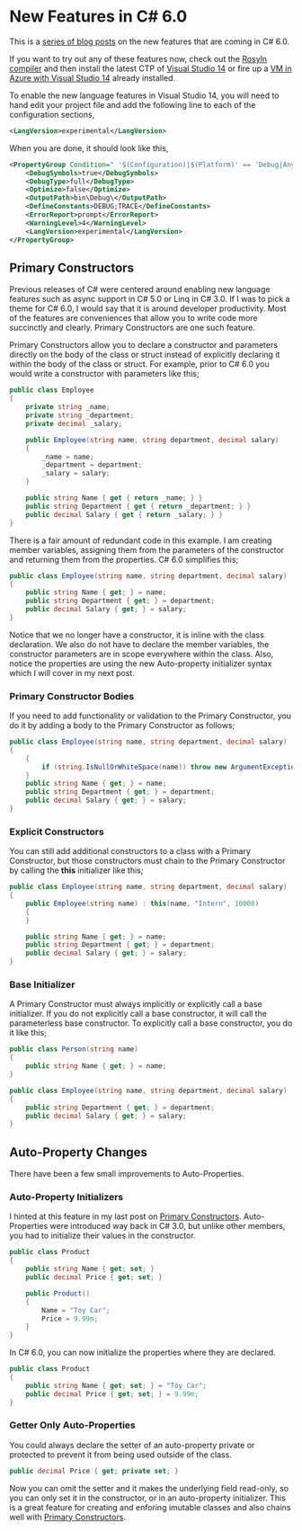 # New Features in C# 6.0 #

This is a [series of blog posts](http://www.alteridem.net) on the new features that are coming in C# 6.0. 

If you want to try out any of these features now, check out the <a href="https://roslyn.codeplex.com/">Rosyln compiler</a> and then install the latest CTP of <a href="http://www.visualstudio.com/en-us/downloads/visual-studio-14-ctp-vs.aspx">Visual Studio 14</a> or fire up a <a href="http://blogs.msdn.com/b/visualstudioalm/archive/2014/06/04/visual-studio-14-ctp-now-available-in-the-virtual-machine-azure-gallery.aspx">VM in Azure with Visual Studio 14</a> already installed.

To enable the new language features in Visual Studio 14, you will need to hand edit your project file and add the following line to each of the configuration sections,

```XML
<LangVersion>experimental</LangVersion>
```

When you are done, it should look like this,

```XML
<PropertyGroup Condition=" '$(Configuration)|$(Platform)' == 'Debug|AnyCPU' ">
    <DebugSymbols>true</DebugSymbols>
    <DebugType>full</DebugType>
    <Optimize>false</Optimize>
    <OutputPath>bin\Debug\</OutputPath>
    <DefineConstants>DEBUG;TRACE</DefineConstants>
    <ErrorReport>prompt</ErrorReport>
    <WarningLevel>4</WarningLevel>
    <LangVersion>experimental</LangVersion>
</PropertyGroup>
```

## Primary Constructors ##

Previous releases of C# were centered around enabling new language features such as async support in C# 5.0 or Linq in C# 3.0. If I was to pick a theme for C# 6.0, I would say that it is around developer productivity. Most of the features are conveniences that allow you to write code more succinctly and clearly. Primary Constructors are one such feature.

Primary Constructors allow you to declare a constructor and parameters directly on the body of the class or struct instead of explicitly declaring it within the body of the class or struct. For example, prior to C# 6.0 you would write a constructor with parameters like this;

```C#
public class Employee
{
    private string _name;
    private string _department;
    private decimal _salary;

    public Employee(string name, string department, decimal salary)
    {
        _name = name;
        _department = department;
        _salary = salary;
    }

    public string Name { get { return _name; } }
    public string Department { get { return _department; } }
    public decimal Salary { get { return _salary; } }
}
```

There is a fair amount of redundant code in this example. I am creating member variables, assigning them from the parameters of the constructor and returning them from the properties. C# 6.0 simplifies this;

```C#
public class Employee(string name, string department, decimal salary)
{
    public string Name { get; } = name;
    public string Department { get; } = department;
    public decimal Salary { get; } = salary;
}
```

Notice that we no longer have a constructor, it is inline with the class declaration. We also do not have to declare the member variables, the constructor parameters are in scope everywhere within the class. Also, notice the properties are using the new Auto-property initializer syntax which I will cover in my next post.

### Primary Constructor Bodies ###

If you need to add functionality or validation to the Primary Constructor, you do it by adding a body to the Primary Constructor as follows;

```C#
public class Employee(string name, string department, decimal salary)
{
    {
        if (string.IsNullOrWhiteSpace(name)) throw new ArgumentException("name cannot be null or empty");
    }
    public string Name { get; } = name;
    public string Department { get; } = department;
    public decimal Salary { get; } = salary;
}
```

### Explicit Constructors ###

 You can still add additional constructors to a class with a Primary Constructor, but those constructors must chain to the Primary Constructor by calling the <strong>this</strong> initializer like this;

```C#
public class Employee(string name, string department, decimal salary)
{
    public Employee(string name) : this(name, "Intern", 10000)
    {
    }

    public string Name { get; } = name;
    public string Department { get; } = department;
    public decimal Salary { get; } = salary;
}
```

### Base Initializer ###

A Primary Constructor must always implicitly or explicitly call a base initializer. If you do not explicitly call a base constructor, it will call the parameterless base constructor. To explicitly call a base constructor, you do it like this;

```C#
public class Person(string name)
{
    public string Name { get; } = name;
}

public class Employee(string name, string department, decimal salary) : Person(name)
{
    public string Department { get; } = department;
    public decimal Salary { get; } = salary;
}
```

## Auto-Property Changes ##

There have been a few small improvements to Auto-Properties.

### Auto-Property Initializers ###

I hinted at this feature in my last post on [Primary Constructors](http://www.alteridem.net/2014/09/08/c-6-0-primary-constructors/). Auto-Properties were introduced way back in C# 3.0, but unlike other members, you had to initialize their values in the constructor.

```C#
public class Product
{
    public string Name { get; set; }
    public decimal Price { get; set; }

    public Product()
    {
        Name = "Toy Car";
        Price = 9.99m;
    }
}
```

In C# 6.0, you can now initialize the properties where they are declared.

```C#
public class Product
{
    public string Name { get; set; } = "Toy Car";
    public decimal Price { get; set; } = 9.99m;
}
```

### Getter Only Auto-Properties ###

You could always declare the setter of an auto-property private or protected to prevent it from being used outside of the class.

```C#
public decimal Price { get; private set; }
```

Now you can omit the setter and it makes the underlying field read-only, so you can only set it in the constructor, or in an auto-property initializer. This is a great feature for creating and enforing imutable classes and also chains well with [Primary Constructors](http://www.alteridem.net/2014/09/08/c-6-0-primary-constructors/).